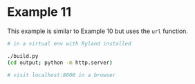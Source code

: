 # Example 11

This example is similar to Example 10 but uses the `url` function.

```sh
# in a virtual env with Ryland installed

./build.py
(cd output; python -m http.server)

# visit localhost:8000 in a browser
```
